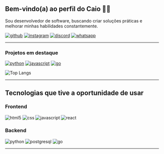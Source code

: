 ## Bem-vindo(a) ao perfil do Caio 👋🏻
Sou desenvolvedor de software, buscando criar soluções práticas e melhorar minhas habilidades constantemente.

[![github](https://img.shields.io/badge/GitHub-100000?style=for-the-badge&logo=github&logoColor=white)](https://github.com/CaioHenriqueAndrade03)
[![instagram](https://img.shields.io/badge/Instagram-E4405F?style=for-the-badge&logo=instagram&logoColor=white)](https://www.instagram.com/chsa_2003/)
[![discord](https://img.shields.io/badge/Discord-7289DA?style=for-the-badge&logo=discord&logoColor=white)](https://github.com/CaioHenriqueAndrade03)
[![whatsapp](https://img.shields.io/badge/WhatsApp-25D366?style=for-the-badge&logo=whatsapp&logoColor=white)](https://wa.link/bffbph)

---

### Projetos em destaque
[![python](https://img.shields.io/badge/Python-14354C?style=for-the-badge&logo=python&logoColor=white)](https://github.com/CaioHenriqueAndrade03/YouTube-downloader)
[![javascript](https://img.shields.io/badge/JavaScript-F7DF1E?style=for-the-badge&logo=javascript&logoColor=black)](https://github.com/CaioHenriqueAndrade03/Jogo-Numero-Secreto) 
[![go](https://img.shields.io/badge/Go-00ADD8?style=for-the-badge&logo=go&logoColor=white)](https://github.com/CaioHenriqueAndrade03/Go-lang)

![Top Langs](https://github-readme-stats.vercel.app/api/top-langs/?username=CaioHenriqueAndrade03&hide_progress=true)

---

## Tecnologias que tive a oportunidade de usar

### Frontend
<div style="display: inline_block">
<img align="center" alt="html5" src="https://img.shields.io/badge/HTML5-E34F26?style=for-the-badge&logo=html5&logoColor=white" />
<img align="center" alt="css" src="https://img.shields.io/badge/CSS3-1572B6?style=for-the-badge&logo=css3&logoColor=white" />
<img align="center" alt="javascript" src="https://img.shields.io/badge/JavaScript-F7DF1E?style=for-the-badge&logo=javascript&logoColor=black" />
<img align="center" alt="react" src="https://img.shields.io/badge/React-61DAFB?style=for-the-badge&logo=react&logoColor=black" />

### Backend
<img align="center" alt="python" src="https://img.shields.io/badge/Python-14354C?style=for-the-badge&logo=python&logoColor=white" />
<img align="center" alt="postgresql" src="https://img.shields.io/badge/PostgreSQL-336791?style=for-the-badge&logo=postgresql&logoColor=white" />
<img align="center" alt="go" src="https://img.shields.io/badge/Go-00ADD8?style=for-the-badge&logo=go&logoColor=white" />

---

 
